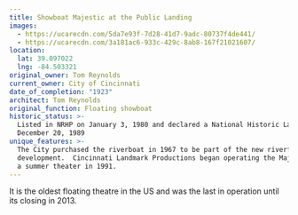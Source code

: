 ```yaml
---
title: Showboat Majestic at the Public Landing
images:
  - https://ucarecdn.com/5da7e93f-7d28-41d7-9adc-80737f4de441/
  - https://ucarecdn.com/3a181ac6-933c-429c-8ab8-167f21021607/
location:
  lat: 39.097022
  lng: -84.503321
original_owner: Tom Reynolds
current_owner: City of Cincinnati
date_of_completion: "1923"
architect: Tom Reynolds
original_function: Floating showboat
historic_status: >-
  Listed in NRHP on January 3, 1980 and declared a National Historic Landmark on
  December 20, 1989
unique_features: >-
  The City purchased the riverboat in 1967 to be part of the new riverfront
  development.  Cincinnati Landmark Productions began operating the Majestic as
  a summer theater in 1991.
---
```


It is the oldest floating theatre in the US and was the last in operation until its closing in 2013.
